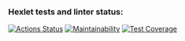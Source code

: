 ### Hexlet tests and linter status:
[![Actions Status](https://github.com/Batosik/frontend-project-46/actions/workflows/hexlet-check.yml/badge.svg)](https://github.com/Batosik/frontend-project-46/actions)
[![Maintainability](https://api.codeclimate.com/v1/badges/2efd92e9a30fc5d6ad04/maintainability)](https://codeclimate.com/github/Batosik/frontend-project-46/maintainability)
[![Test Coverage](https://api.codeclimate.com/v1/badges/2efd92e9a30fc5d6ad04/test_coverage)](https://codeclimate.com/github/Batosik/frontend-project-46/test_coverage)